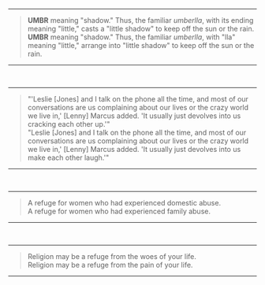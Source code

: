 ***
>**UMBR** meaning "shadow." Thus, the familiar *umberlla*, with its ending meaning "little," casts a "little shadow" to keep off the sun or the rain.<br/>
>**UMBR** meaning "shadow." Thus, the familiar *umberlla*, with "lla" meaning "little," arrange into "little shadow" to keep off the sun or the rain.<br/>
***
<br/>

***
>"'Leslie [Jones] and I talk on the phone all the time, and most of our conversations are us complaining about our lives or the crazy world we live in,' [Lenny] Marcus added. 'It usually just devolves into us cracking each other up.'"<br/>
>"Leslie [Jones] and I talk on the phone all the time, and most of our conversations are us complaining about our lives or the crazy world we live in,' [Lenny] Marcus added. 'It usually just devolves into us make each other laugh.'"<br/>
***
<br/>

***
>A refuge for women who had experienced domestic abuse.<br/>
>A refuge for women who had experienced family abuse.<br/>
***
<br/>

***
>Religion may be a refuge from the woes of your life.<br/>
>Religion may be a refuge from the pain of your life.<br/>
***
